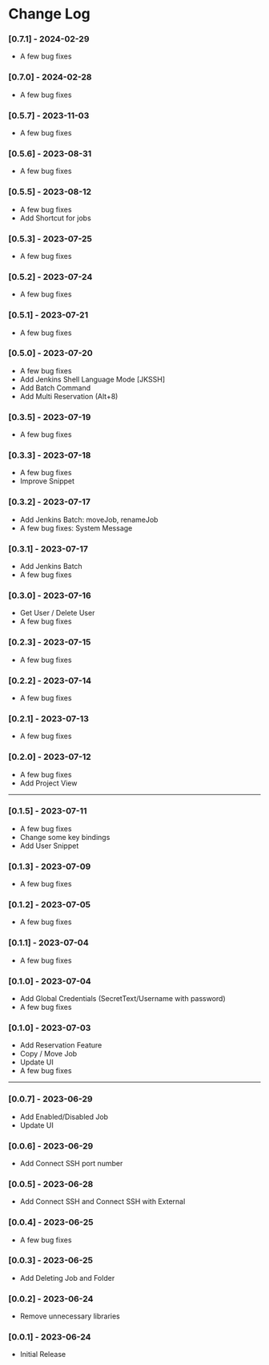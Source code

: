 # Change Log

### [0.7.1] - 2024-02-29

- A few bug fixes

### [0.7.0] - 2024-02-28

- A few bug fixes

### [0.5.7] - 2023-11-03

- A few bug fixes

### [0.5.6] - 2023-08-31

- A few bug fixes

### [0.5.5] - 2023-08-12

- A few bug fixes
- Add Shortcut for jobs

### [0.5.3] - 2023-07-25

- A few bug fixes

### [0.5.2] - 2023-07-24

- A few bug fixes

### [0.5.1] - 2023-07-21

- A few bug fixes

### [0.5.0] - 2023-07-20

- A few bug fixes
- Add Jenkins Shell Language Mode [JKSSH]
- Add Batch Command
- Add Multi Reservation (Alt+8)

### [0.3.5] - 2023-07-19

- A few bug fixes

### [0.3.3] - 2023-07-18

- A few bug fixes
- Improve Snippet

### [0.3.2] - 2023-07-17

- Add Jenkins Batch: moveJob, renameJob
- A few bug fixes: System Message

### [0.3.1] - 2023-07-17

- Add Jenkins Batch
- A few bug fixes

### [0.3.0] - 2023-07-16

- Get User / Delete User
- A few bug fixes

### [0.2.3] - 2023-07-15

- A few bug fixes

### [0.2.2] - 2023-07-14

- A few bug fixes

### [0.2.1] - 2023-07-13

- A few bug fixes

### [0.2.0] - 2023-07-12

- A few bug fixes
- Add Project View

---

### [0.1.5] - 2023-07-11

- A few bug fixes
- Change some key bindings
- Add User Snippet

### [0.1.3] - 2023-07-09

- A few bug fixes

### [0.1.2] - 2023-07-05

- A few bug fixes

### [0.1.1] - 2023-07-04

- A few bug fixes

### [0.1.0] - 2023-07-04

- Add Global Credentials (SecretText/Username with password)
- A few bug fixes

### [0.1.0] - 2023-07-03

- Add Reservation Feature
- Copy / Move Job
- Update UI
- A few bug fixes

---

### [0.0.7] - 2023-06-29

- Add Enabled/Disabled Job
- Update UI

### [0.0.6] - 2023-06-29

- Add Connect SSH port number

### [0.0.5] - 2023-06-28

- Add Connect SSH and Connect SSH with External

### [0.0.4] - 2023-06-25

- A few bug fixes

### [0.0.3] - 2023-06-25

- Add Deleting Job and Folder

### [0.0.2] - 2023-06-24

- Remove unnecessary libraries

### [0.0.1] - 2023-06-24

- Initial Release
